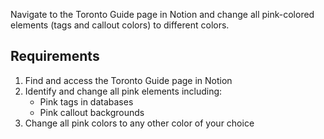 Navigate to the Toronto Guide page in Notion and change all pink-colored elements (tags and callout colors) to different colors.

## Requirements
1. Find and access the Toronto Guide page in Notion
2. Identify and change all pink elements including:
   - Pink tags in databases
   - Pink callout backgrounds
3. Change all pink colors to any other color of your choice